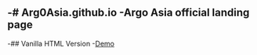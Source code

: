 -# Arg0Asia.github.io
 -Argo Asia official landing page
 -
 -## Vanilla HTML Version
 -[Demo](https://arg0asia.github.io/)
